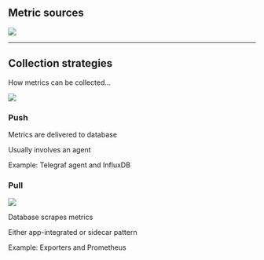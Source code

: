 ## Metric sources

![](100_monitoring/prometheus/layers.drawio.svg)<!-- .element: style="width: 50%;" -->

<!-- .element: style="width: 90%;" -->

---

## Collection strategies

How metrics can be collected...

![](100_monitoring/prometheus/push.drawio.svg) <!-- .element: style="width: 45%; float: right;" -->

### Push <i class="fa-duotone fa-truck"></i>

Metrics are delivered to database

Usually involves an agent

Example: Telegraf agent and InfluxDB

### Pull <i class="fa-duotone fa-hand-holding-heart"></i>

![](100_monitoring/prometheus/pull.drawio.svg) <!-- .element: style="width:45%; float: right;" -->

Database scrapes metrics

Either app-integrated or sidecar pattern

Example: Exporters and Prometheus
